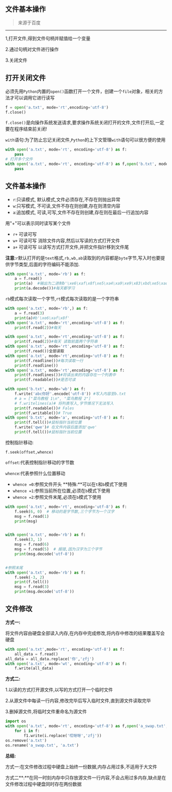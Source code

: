 ## 文件基本操作

>来源于百度

---

1,打开文件,得到文件句柄并赋值给一个变量

2.通过句柄对文件进行操作

3.关闭文件

## 打开关闭文件

必须先用`Python`内置的`open()`函数打开一个文件，创建一个`file`对象，相关的方法才可以调用它进行读写

```python
f = open('a.txt', mode='rt',encoding='utf-8')
f.close()
```

`f.close()`是向操作系统发送请求,要求操作系统关闭打开的文件,文件打开后,一定要在程序结束前关闭!

`with`语句:为了防止忘记关闭文件,`Python`的上下文管理`with`语句可以很方便的使用

```python
with open('a.txt', mode='rt', encoding='utf-8') as f:
    pass
# 打开多个文件
with open('a.txt', mode='rt', encoding='utf-8') as f,open('b.txt', mode='rt', encoding='utf-8')as f1:
    pass    
```

## 文件基本操作

- `r`:只读模式,   默认模式,文件必须存在,不存在则抛出异常
- `w`:只写模式,  不可读,文件不存在则创建,存在则清空内容
- `a`:追加模式,   可读,可写,文件不存在则创建,存在则在最后一行追加内容

用"+"可以表示同时读写某个文件

- `r+`  可读可写
- `w+` 可读可写 消除文件内容,然后以写读的方式打开文件
- `a+`  可读可写 以读写方式打开文件,并把文件指针移到文件尾　　

**注意:**`r`默认打开的是`text`格式,`rb,wb,ab`读取到的内容都是`byte`字节,写入时也要提供字节类型,后面的字符编码不能添加.

```python
with open('a.txt', mode='rb') as f:
    a = f.read()
    print(a)  #输出为二进制b'\xe6\xaf\x8f\xe5\xa4\xa9\xe9\x83\xbd\xe5\xad\xa6\xe4\xb9\xa0'
    print(a.decode())#每天都学习
```

`rb`模式每次读取一个字节,`rt`模式每次读取的是一个字符串

```python
with open('a.txt', mode='rb',) as f:
    a = f.read(3)
    print(a)#b'\xe6\xaf\x8f'
with open('a.txt', mode='rt',encoding='utf-8') as f:
    print(f.read(2))#每天
```

```python
with open('a.txt', mode='rt',encoding='utf-8') as f:
    print(f.read(2))#每天 读取前面两个字符串
with open('a.txt', mode='rt',encoding='utf-8') as f:
    print(f.read())全部读取
with open('a.txt', mode='rt',encoding='utf-8') as f:
    print(f.readline())#每次读取一行 
    print(f.readline())
with open('a.txt', mode='rt',encoding='utf-8') as f:
    print(f.readlines())#将读出来的内容存在一个列表中
    print(f.readable())#是否可读
```

```python
with open('b.txt', mode='wb') as f:
    f.write('abc你好'.encode('utf-8')) #写入内容至b.txt
    # a = ["菜鸟教程 1\n", "菜鸟教程 2"]
    # f.writelines(a)# 将列表写入,字节情况下无法写入
    print(f.readable())# Fales
    print(f.writable())# True
with open('b.txt', mode='a', encoding='utf-8') as f:
    print(f.tell())#鼠标指针当前位置
    f.write('qwe')# 在文件内容后面添加'qwe'
    print(f.tell())#鼠标指针当前位置
```

控制指针移动:

`f.seek(offset,whence)`

`offset`:代表控制指针移动的字节数

`whence`:代表参照什么位置移动 

- `whence =0`:参照文件开头 **特殊:**可以在`t`和`b`模式下使用
- `whence =1`:参照当前所在位置,必须在`b`模式下使用
- `whence =2`:参照文件末尾,必须在`b`模式下使用

```python
with open('a.txt', mode='rt', encoding='utf-8') as f:
    f.seek(6, 0)  # 移动的是字节数,三个字节为一个汉字
    msg = f.read(1)
    print(msg)


with open('a.txt', mode='rb') as f:
    f.seek(3, 1)
    msg = f.read(6)
    msg = f.read(5)  # 报错,因为汉字为三个字节
    print(msg.decode('utf-8'))


#参照末尾
with open('a.txt', mode='rb') as f:
    f.seek(-3, 2)
    print(f.tell())
    msg = f.read(3)
    print(msg.decode('utf-8'))
```

## 文件修改

**方式一:**

将文件内容由硬盘全部读入内存,在内存中完成修改,将内存中修改的结果覆盖写会硬盘

```python
with open('a.txt',mode='rt', encoding='utf-8') as f:
    all_data = f.read()
all_data = all_data.replace('你','zfj')
with open('a.txt', mode='wt', encoding='utf-8') as f:
    f.write(all_data)
```

**方式二:**

1.以读的方式打开源文件,以写的方式打开一个临时文件

2.从源文件中每读一行内容,修改完毕后写入临时文件,直到源文件读取完毕

3.删掉源文件,将临时文件重命名为源文件

```python
import os
with open('a.txt', mode='rt', encoding='utf-8') as f,open('a_swap.txt',mode='wt', encoding='utf-8')as f1:
    for i in f:
        f1.write(i.replace('哎呀呀','zfj'))
os.remove('a.txt')
os.rename('a_swap.txt', 'a.txt')
```

**总结:**

方式一:在文件修改过程中硬盘上始终一份数据,内存占用过多,不适用于大文件

方式二**:**在同一时刻内存中只存放源文件一行内容,不会占用过多内存,缺点是在文件修改过程中硬盘同时存在两份数据

 